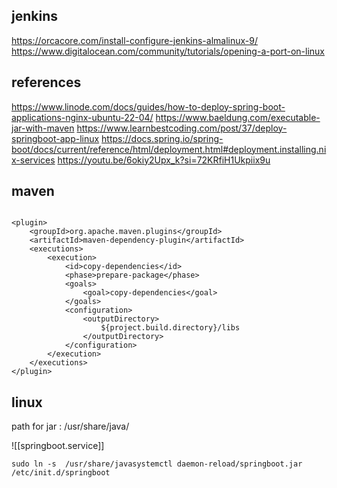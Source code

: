 ## jenkins
https://orcacore.com/install-configure-jenkins-almalinux-9/
https://www.digitalocean.com/community/tutorials/opening-a-port-on-linux
## references

https://www.linode.com/docs/guides/how-to-deploy-spring-boot-applications-nginx-ubuntu-22-04/
https://www.baeldung.com/executable-jar-with-maven
https://www.learnbestcoding.com/post/37/deploy-springboot-app-linux
https://docs.spring.io/spring-boot/docs/current/reference/html/deployment.html#deployment.installing.nix-services
https://youtu.be/6okiy2Upx_k?si=72KRfiH1Ukpiix9u
## maven

```

<plugin>
    <groupId>org.apache.maven.plugins</groupId>
    <artifactId>maven-dependency-plugin</artifactId>
    <executions>
        <execution>
            <id>copy-dependencies</id>
            <phase>prepare-package</phase>
            <goals>
                <goal>copy-dependencies</goal>
            </goals>
            <configuration>
                <outputDirectory>
                    ${project.build.directory}/libs
                </outputDirectory>
            </configuration>
        </execution>
    </executions>
</plugin>

```

## linux

path for jar : /usr/share/java/


![[springboot.service]]

```
sudo ln -s  /usr/share/javasystemctl daemon-reload/springboot.jar /etc/init.d/springboot
```
